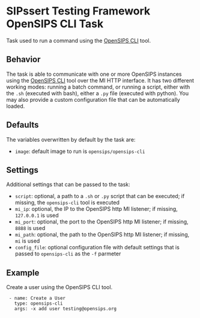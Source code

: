 # SIPssert Testing Framework OpenSIPS CLI Task

Task used to run a command using the [OpenSIPS
CLI](https://github.com/OpenSIPS/opensips-cli) tool.

## Behavior

The task is able to communicate with one or more OpenSIPS instances using the
[OpenSIPS CLI](https://github.com/OpenSIPS/opensips-cli) tool over the MI HTTP
interface. It has two different working modes: running a batch command, or
running a script, either with the `.sh` (executed with bash), either a `.py`
file (executed with python). You may also provide a custom configuration file
that can be automatically loaded.

## Defaults

The variables overwritten by default by the task are:

* `image`: default image to run is `opensips/opensips-cli`

## Settings

Additional settings that can be passed to the task:

* `script`: optional, a path to a `.sh` or `.py` script that can be executed;
if missing, the `opensips-cli` tool is executed
* `mi_ip`: optional, the IP to the OpenSIPS http MI listener; if missing,
`127.0.0.1` is used
* `mi_port`: optional, the port to the OpenSIPS http MI listener; if missing,
`8888` is used
* `mi_path`: optional, the path to the OpenSIPS http MI listener; if missing,
`mi` is used
* `config_file`: optional configuration file with default settings that is
passed to `opensips-cli` as the `-f` parmeter

## Example

Create a user using the OpenSIPS CLI tool.

```
 - name: Create a User
   type: opensips-cli
   args: -x add user testing@opensips.org
```
